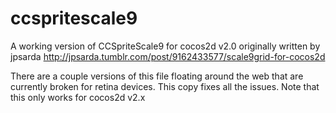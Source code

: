 ccspritescale9
==============

A working version of CCSpriteScale9 for cocos2d v2.0 originally written by jpsarda
http://jpsarda.tumblr.com/post/9162433577/scale9grid-for-cocos2d

There are a couple versions of this file floating around the web that are currently broken for retina devices. This copy fixes all the issues. Note that this only works for cocos2d v2.x